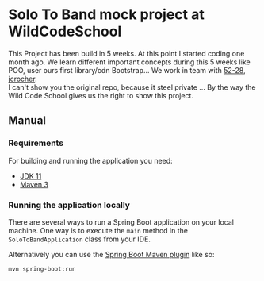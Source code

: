 # Solo To Band mock project at WildCodeSchool
This Project has been build in 5 weeks. At this point I started coding one month ago.  We learn different important concepts during this 5 weeks like POO, user ours first library/cdn Bootstrap... 
We work in team with [52-28](https://github.com/52-28), [jcrocher](https://github.com/jcrocher).  
I can't show you the original repo, because it steel private ... By the way the Wild Code School gives us the right to show this project.
## Manual 
### Requirements

For building and running the application you need:
- [JDK 11](https://www.oracle.com/technetwork/java/javase/downloads/jdk11-downloads-5066655.html)
- [Maven 3](https://maven.apache.org)


### Running the application locally

There are several ways to run a Spring Boot application on your local machine. One way is to execute the `main` method in the `SoloToBandApplication` class from your IDE.

Alternatively you can use the [Spring Boot Maven plugin](https://docs.spring.io/spring-boot/docs/current/reference/html/build-tool-plugins-maven-plugin.html) like so:

```shell
mvn spring-boot:run
```
